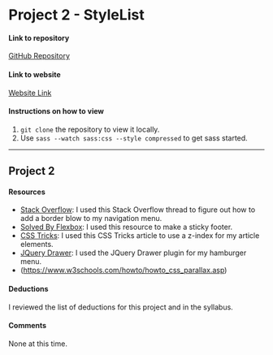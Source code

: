 # Project 2 - StyleList

#### Link to repository
[GitHub Repository](https://github.com/cmkuiper/project-2_kuiper-caitlin)

#### Link to website
[Website Link](http://www.caitlinkuiper.com/advweb2_project2)
<!-- Edit this for Project 2 - Part 3 -->

#### Instructions on how to view
1. `git clone` the repository to view it locally.
2. Use `sass --watch sass:css --style compressed` to get sass started.

---

## Project 2

#### Resources
- [Stack Overflow](https://stackoverflow.com/questions/3971880/how-to-make-shadow-on-border-bottom): I used this Stack Overflow thread to figure out how to add a border blow to my navigation menu.
- [Solved By Flexbox](https://philipwalton.github.io/solved-by-flexbox/demos/sticky-footer/): I used this resource to make a sticky footer.
- [CSS Tricks](https://css-tricks.com/almanac/properties/z/z-index/): I used this CSS Tricks article to use a z-index for my article elements.
- [JQuery Drawer](http://git.blivesta.com/drawer/): I used the JQuery Drawer plugin for my hamburger menu.
- (https://www.w3schools.com/howto/howto_css_parallax.asp)


#### Deductions
I reviewed the list of deductions for this project and in the syllabus.

#### Comments

None at this time.
